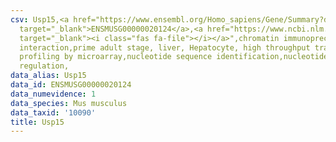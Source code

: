 ```yaml
---
csv: Usp15,<a href="https://www.ensembl.org/Homo_sapiens/Gene/Summary?db=core;g=ENSMUSG00000020124"
  target="_blank">ENSMUSG00000020124</a>,<a href="https://www.ncbi.nlm.nih.gov/pubmed/23834426"
  target="_blank"><i class="fas fa-file"></i></a>",chromatin immunoprecipitation assay,direct
  interaction,prime adult stage, liver, Hepatocyte, high throughput transcription
  profiling by microarray,nucleotide sequence identification,nucleotide sequence identification,transcriptional
  regulation,
data_alias: Usp15
data_id: ENSMUSG00000020124
data_numevidence: 1
data_species: Mus musculus
data_taxid: '10090'
title: Usp15
---
```


